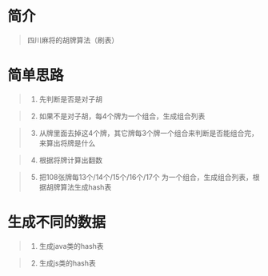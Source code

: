 # 简介

> 四川麻将的胡牌算法（刷表）

# 简单思路

> 1. 先判断是否是对子胡

> 2. 如果不是对子胡，每4个牌为一个组合，生成组合列表

> 3. 从牌里面去掉这4个牌，其它牌每3个牌一个组合来判断是否能组合完，来算出将牌是什么

> 4. 根据将牌计算出翻数

> 5. 把108张牌每13个/14个/15个/16个/17个 为一个组合，生成组合列表，根据胡牌算法生成hash表

# 生成不同的数据

> 1. 生成java类的hash表

> 2. 生成js类的hash表
